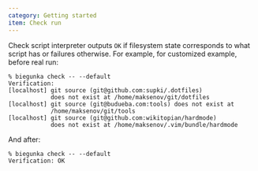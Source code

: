 ```yaml
---
category: Getting started
item: Check run
---
```


Check script interpreter outputs `OK` if filesystem state corresponds to what script has
or failures otherwise. For example, for customized example, before real run:

```shell
% biegunka check -- --default
Verification:
[localhost] git source (git@github.com:supki/.dotfiles)
            does not exist at /home/maksenov/git/dotfiles
[localhost] git source (git@budueba.com:tools) does not exist at
            /home/maksenov/git/tools
[localhost] git source (git@github.com:wikitopian/hardmode)
            does not exist at /home/maksenov/.vim/bundle/hardmode
```

And after:

```shell
% biegunka check -- --default
Verification: OK
```
